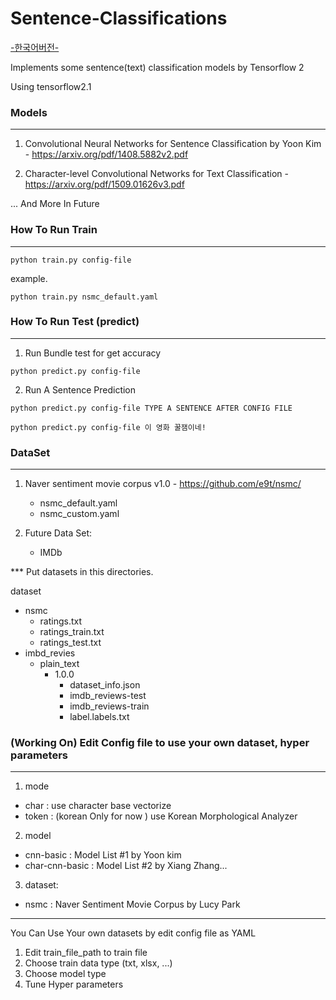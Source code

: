 # Sentence-Classifications

[-한국어버전-](https://github.com/paper-cat/Sentence-Classifications/blob/master/KOR_README.md)

Implements some sentence(text) classification models by Tensorflow 2

Using tensorflow2.1


### Models
---
1. Convolutional Neural Networks for Sentence Classification by Yoon Kim - https://arxiv.org/pdf/1408.5882v2.pdf
    
2. Character-level Convolutional Networks for Text Classification - https://arxiv.org/pdf/1509.01626v3.pdf
 
... And More In Future

### How To Run Train
---
<pre><code>python train.py config-file</code></pre>

example.

<pre><code>python train.py nsmc_default.yaml</code></pre>


### How To Run Test (predict)
---
1. Run Bundle test for get accuracy
<pre><code>python predict.py config-file</code></pre>

2. Run A Sentence Prediction
<pre><code>python predict.py config-file TYPE A SENTENCE AFTER CONFIG FILE</code></pre>
<pre><code>python predict.py config-file 이 영화 꿀잼이네!</code></pre>



### DataSet
---
1. Naver sentiment movie corpus v1.0 - https://github.com/e9t/nsmc/
    - nsmc_default.yaml
    - nsmc_custom.yaml
  
2. Future Data Set:
    - IMDb 

*** Put datasets in this directories.

dataset
- nsmc
    - ratings.txt
    - ratings_train.txt
    - ratings_test.txt
 - imbd_revies
    - plain_text
        - 1.0.0
            - dataset_info.json
            - imdb_reviews-test
            - imdb_reviews-train
            - label.labels.txt
    

### (Working On) Edit Config file to use your own dataset, hyper parameters
---
1. mode
- char : use character base vectorize
- token : (korean Only for now ) use Korean Morphological Analyzer

2. model
- cnn-basic : Model List #1 by Yoon kim
- char-cnn-basic : Model List #2 by Xiang Zhang...

3. dataset:
- nsmc : Naver Sentiment Movie Corpus by Lucy Park
---

You Can Use Your own datasets by edit config file as YAML
1. Edit train_file_path to train file
2. Choose train data type (txt, xlsx, ...)
3. Choose model type
4. Tune Hyper parameters
